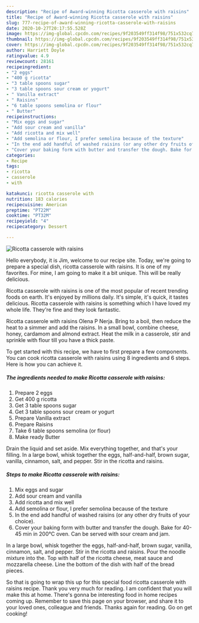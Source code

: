 ```yaml
---
description: "Recipe of Award-winning Ricotta casserole with raisins"
title: "Recipe of Award-winning Ricotta casserole with raisins"
slug: 777-recipe-of-award-winning-ricotta-casserole-with-raisins
date: 2020-10-27T20:17:55.528Z
image: https://img-global.cpcdn.com/recipes/9f203549ff314f98/751x532cq70/ricotta-casserole-with-raisins-recipe-main-photo.jpg
thumbnail: https://img-global.cpcdn.com/recipes/9f203549ff314f98/751x532cq70/ricotta-casserole-with-raisins-recipe-main-photo.jpg
cover: https://img-global.cpcdn.com/recipes/9f203549ff314f98/751x532cq70/ricotta-casserole-with-raisins-recipe-main-photo.jpg
author: Harriett Doyle
ratingvalue: 4.9
reviewcount: 28161
recipeingredient:
- "2 eggs"
- "400 g ricotta"
- "3 table spoons sugar"
- "3 table spoons sour cream or yogurt"
- " Vanilla extract"
- " Raisins"
- "6 table spoons semolina or flour"
- " Butter"
recipeinstructions:
- "Mix eggs and sugar"
- "Add sour cream and vanilla"
- "Add ricotta and mix well"
- "Add semolina or flour, I prefer semolina because of the texture"
- "In the end add handful of washed raisins (or any other dry fruits of your choice)."
- "Cover your baking form with butter and transfer the dough. Bake for 40-45 min in 200°C oven. Can be served with sour cream and jam."
categories:
- Recipe
tags:
- ricotta
- casserole
- with

katakunci: ricotta casserole with 
nutrition: 183 calories
recipecuisine: American
preptime: "PT22M"
cooktime: "PT32M"
recipeyield: "4"
recipecategory: Dessert

---
```



![Ricotta casserole with raisins](https://img-global.cpcdn.com/recipes/9f203549ff314f98/751x532cq70/ricotta-casserole-with-raisins-recipe-main-photo.jpg)

Hello everybody, it is Jim, welcome to our recipe site. Today, we're going to prepare a special dish, ricotta casserole with raisins. It is one of my favorites. For mine, I am going to make it a bit unique. This will be really delicious.

Ricotta casserole with raisins is one of the most popular of recent trending foods on earth. It's enjoyed by millions daily. It's simple, it's quick, it tastes delicious. Ricotta casserole with raisins is something which I have loved my whole life. They're fine and they look fantastic.

Ricotta casserole with raisins Olena P Nerja. Bring to a boil, then reduce the heat to a simmer and add the raisins. In a small bowl, combine cheese, honey, cardamom and almond extract. Heat the milk in a casserole, stir and sprinkle with flour till you have a thick paste.


To get started with this recipe, we have to first prepare a few components. You can cook ricotta casserole with raisins using 8 ingredients and 6 steps. Here is how you can achieve it.

<!--inarticleads1-->

##### The ingredients needed to make Ricotta casserole with raisins:

1. Prepare 2 eggs
1. Get 400 g ricotta
1. Get 3 table spoons sugar
1. Get 3 table spoons sour cream or yogurt
1. Prepare  Vanilla extract
1. Prepare  Raisins
1. Take 6 table spoons semolina (or flour)
1. Make ready  Butter


Drain the liquid and set aside. Mix everything together, and that&#39;s your filling. In a large bowl, whisk together the eggs, half-and-half, brown sugar, vanilla, cinnamon, salt, and pepper. Stir in the ricotta and raisins. 

<!--inarticleads2-->

##### Steps to make Ricotta casserole with raisins:

1. Mix eggs and sugar
1. Add sour cream and vanilla
1. Add ricotta and mix well
1. Add semolina or flour, I prefer semolina because of the texture
1. In the end add handful of washed raisins (or any other dry fruits of your choice).
1. Cover your baking form with butter and transfer the dough. Bake for 40-45 min in 200°C oven. Can be served with sour cream and jam.


In a large bowl, whisk together the eggs, half-and-half, brown sugar, vanilla, cinnamon, salt, and pepper. Stir in the ricotta and raisins. Pour the noodle mixture into the. Top with half of the ricotta cheese, meat sauce and mozzarella cheese. Line the bottom of the dish with half of the bread pieces. 

So that is going to wrap this up for this special food ricotta casserole with raisins recipe. Thank you very much for reading. I am confident that you will make this at home. There's gonna be interesting food in home recipes coming up. Remember to save this page on your browser, and share it to your loved ones, colleague and friends. Thanks again for reading. Go on get cooking!
